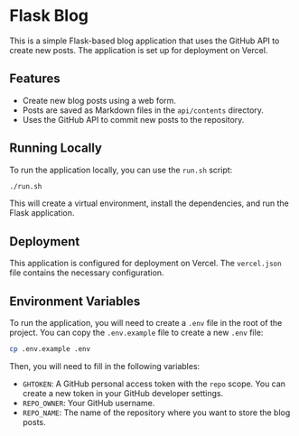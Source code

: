# Flask Blog

This is a simple Flask-based blog application that uses the GitHub API to create new posts. The application is set up for deployment on Vercel.

## Features

- Create new blog posts using a web form.
- Posts are saved as Markdown files in the `api/contents` directory.
- Uses the GitHub API to commit new posts to the repository.

## Running Locally

To run the application locally, you can use the `run.sh` script:

```bash
./run.sh
```

This will create a virtual environment, install the dependencies, and run the Flask application.

## Deployment

This application is configured for deployment on Vercel. The `vercel.json` file contains the necessary configuration.

## Environment Variables

To run the application, you will need to create a `.env` file in the root of the project. You can copy the `.env.example` file to create a new `.env` file:

```bash
cp .env.example .env
```

Then, you will need to fill in the following variables:

- `GHTOKEN`: A GitHub personal access token with the `repo` scope. You can create a new token in your GitHub developer settings.
- `REPO_OWNER`: Your GitHub username.
- `REPO_NAME`: The name of the repository where you want to store the blog posts.
